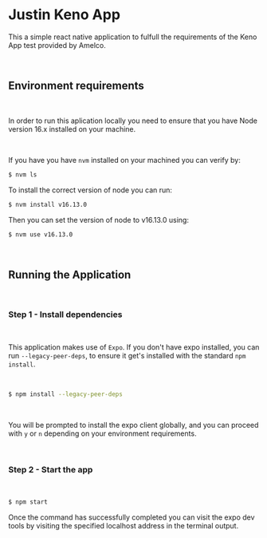 # Justin Keno App

This a simple react native application to fulfull the requirements of the Keno App test provided by Amelco.

<br>

## Environment requirements

<br>

In order to run this aplication locally you need to ensure that you have Node version 16.x installed on your machine.

<br>

If you have you have `nvm` installed on your machined you can verify by:

````bash
$ nvm ls
````

To install the correct version of node you can run:

````bash
$ nvm install v16.13.0
````
Then you can set the version of node to v16.13.0 using:

````bash
$ nvm use v16.13.0
````

<br>

## Running the Application

<br>

### Step 1 - Install dependencies

<br>

This application makes use of `Expo`. If you don't have expo installed, you can run `--legacy-peer-deps`, to ensure it get's installed with the standard `npm install`.

<br>

````bash
$ npm install --legacy-peer-deps
````

<br>

You will be prompted to install the expo client globally, and you can proceed with `y` or `n` depending on your environment requirements.

<br>

### Step 2 - Start the app

<br>

````bash
$ npm start
````

Once the command has successfully completed you can visit the expo dev tools by visiting the specified localhost address in the terminal output.
